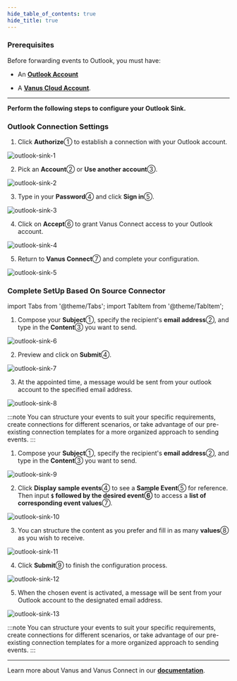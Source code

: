 ```yaml
--- 
hide_table_of_contents: true
hide_title: true
---
```


### Prerequisites

Before forwarding events to Outlook, you must have:

- An [**Outlook Account**](https://www.microsoft.com/en-us/microsoft-365/outlook/email-and-calendar-software-microsoft-outlook?deeplink=%2fowa%2f&sdf=0)

- A [**Vanus Cloud Account**](https://cloud.vanus.ai).

---

**Perform the following steps to configure your Outlook Sink.**

### Outlook Connection Settings

1. Click **Authorize**① to establish a connection with your Outlook account.

![outlook-sink-1](images/outlook-sink-1.webp)

2. Pick an **Account**② or **Use another account**③.

![outlook-sink-2](images/outlook-sink-2.webp)

3. Type in your **Password**④ and click **Sign in**⑤.

![outlook-sink-3](images/outlook-sink-3.webp)

4. Click on **Accept**⑥ to grant Vanus Connect access to your Outlook account.

![outlook-sink-4](images/outlook-sink-4.webp)

5. Return to **Vanus Connect**⑦ and complete your configuration.

![outlook-sink-5](images/outlook-sink-5.webp)

### Complete SetUp Based On Source Connector

import Tabs from '@theme/Tabs';
import TabItem from '@theme/TabItem';

<Tabs>

<TabItem label="Schedule" value="schedule">

1. Compose your **Subject**①, specify the recipient's **email address**②, and type in the **Content**③ you want to send.

![outlook-sink-6](images/outlook-sink-6.webp)

2. Preview and click on **Submit**④.

![outlook-sink-7](images/outlook-sink-7.webp)

3. At the appointed time, a message would be sent from your outlook account to the specified email address.

![outlook-sink-8](images/outlook-sink-8.webp)

:::note
You can structure your events to suit your specific requirements, create connections for different scenarios, or take advantage of our pre-existing connection templates for a more organized approach to sending events.
:::

</TabItem>

<TabItem label="Github" value="github">

1. Compose your **Subject**①, specify the recipient's **email address**②, and type in the **Content**③ you want to send.

![outlook-sink-9](images/outlook-sink-9.webp)

2. Click **Display sample events**④ to see a **Sample Event**⑤ for reference. Then input **`$` followed by the desired event⑥** to access a **list of corresponding event values**⑦.

![outlook-sink-10](images/outlook-sink-10.webp)

3. You can structure the content as you prefer and fill in as many **values**⑧ as you wish to receive.

![outlook-sink-11](images/outlook-sink-11.webp)

4. Click **Submit**⑨ to finish the configuration process.

![outlook-sink-12](images/outlook-sink-12.webp)

5. When the chosen event is activated, a message will be sent from your Outlook account to the designated email address.

![outlook-sink-13](images/outlook-sink-13.webp)

:::note
You can structure your events to suit your specific requirements, create connections for different scenarios, or take advantage of our pre-existing connection templates for a more organized approach to sending events.
:::

</TabItem>

</Tabs>

---

Learn more about Vanus and Vanus Connect in our [**documentation**](https://docs.vanus.ai).
